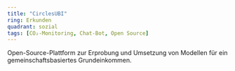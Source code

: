 ```yaml
---
title: "CirclesUBI"
ring: Erkunden
quadrant: sozial
tags: [CO₂-Monitoring, Chat-Bot, Open Source]
---
```


Open-Source-Plattform zur Erprobung und Umsetzung von Modellen für ein gemeinschaftsbasiertes Grundeinkommen.
